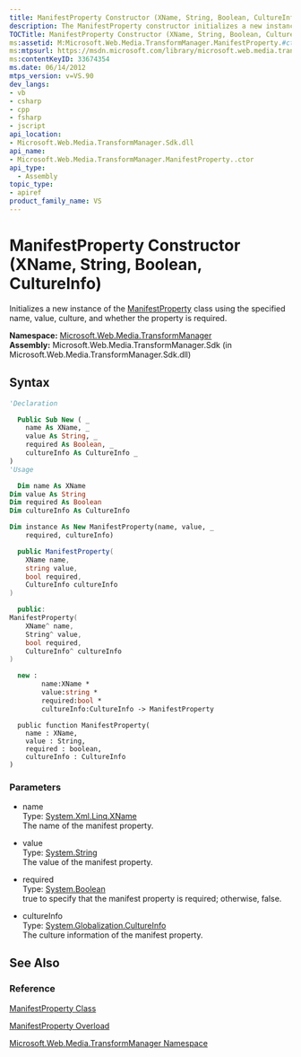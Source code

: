 ```yaml
---
title: ManifestProperty Constructor (XName, String, Boolean, CultureInfo) (Microsoft.Web.Media.TransformManager)
description: The ManifestProperty constructor initializes a new instance of the ManifestProperty class using the specified name, value, culture, and whether the property is required.
TOCTitle: ManifestProperty Constructor (XName, String, Boolean, CultureInfo)
ms:assetid: M:Microsoft.Web.Media.TransformManager.ManifestProperty.#ctor(System.Xml.Linq.XName,System.String,System.Boolean,System.Globalization.CultureInfo)
ms:mtpsurl: https://msdn.microsoft.com/library/microsoft.web.media.transformmanager.manifestproperty.manifestproperty(v=VS.90)
ms:contentKeyID: 33674354
ms.date: 06/14/2012
mtps_version: v=VS.90
dev_langs:
- vb
- csharp
- cpp
- fsharp
- jscript
api_location:
- Microsoft.Web.Media.TransformManager.Sdk.dll
api_name:
- Microsoft.Web.Media.TransformManager.ManifestProperty..ctor
api_type:
  - Assembly
topic_type:
- apiref
product_family_name: VS
---
```


# ManifestProperty Constructor (XName, String, Boolean, CultureInfo)

Initializes a new instance of the [ManifestProperty](manifestproperty-class-microsoft-web-media-transformmanager.md) class using the specified name, value, culture, and whether the property is required.

**Namespace:**  [Microsoft.Web.Media.TransformManager](microsoft-web-media-transformmanager-namespace.md)  
**Assembly:**  Microsoft.Web.Media.TransformManager.Sdk (in Microsoft.Web.Media.TransformManager.Sdk.dll)

## Syntax

```vb
'Declaration

  Public Sub New ( _
    name As XName, _
    value As String, _
    required As Boolean, _
    cultureInfo As CultureInfo _
)
'Usage

  Dim name As XName
Dim value As String
Dim required As Boolean
Dim cultureInfo As CultureInfo

Dim instance As New ManifestProperty(name, value, _
    required, cultureInfo)
```

```csharp
  public ManifestProperty(
    XName name,
    string value,
    bool required,
    CultureInfo cultureInfo
)
```

```cpp
  public:
ManifestProperty(
    XName^ name, 
    String^ value, 
    bool required, 
    CultureInfo^ cultureInfo
)
```

``` fsharp
  new : 
        name:XName * 
        value:string * 
        required:bool * 
        cultureInfo:CultureInfo -> ManifestProperty
```

```jscript
  public function ManifestProperty(
    name : XName, 
    value : String, 
    required : boolean, 
    cultureInfo : CultureInfo
)
```

### Parameters

  - name  
    Type: [System.Xml.Linq.XName](https://msdn.microsoft.com/library/bb347810)  
    The name of the manifest property.  

<!-- end list -->

  - value  
    Type: [System.String](https://msdn.microsoft.com/library/s1wwdcbf)  
    The value of the manifest property.  

<!-- end list -->

  - required  
    Type: [System.Boolean](https://msdn.microsoft.com/library/a28wyd50)  
    true to specify that the manifest property is required; otherwise, false.  

<!-- end list -->

  - cultureInfo  
    Type: [System.Globalization.CultureInfo](https://msdn.microsoft.com/library/kx54z3k7)  
    The culture information of the manifest property.  

## See Also

### Reference

[ManifestProperty Class](manifestproperty-class-microsoft-web-media-transformmanager.md)

[ManifestProperty Overload](manifestproperty-constructor-microsoft-web-media-transformmanager.md)

[Microsoft.Web.Media.TransformManager Namespace](microsoft-web-media-transformmanager-namespace.md)
